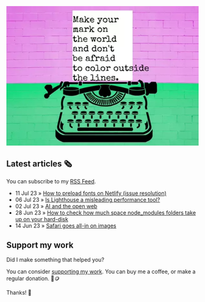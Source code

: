 ![animated image showing a typewriter typing out the following message: leave your mark on the world and dont be afraid to color outside of the lines. The word outside goes outside of the piece of paper](img/mark-on-the-world.webp)

## Latest articles 🗞️

You can subscribe to my [RSS Feed](https://www.roboleary.net/feed.xml).

<!-- BLOG:START -->
 - 11 Jul 23 » [How to preload fonts on Netlify &lpar;issue resolution&rpar;](https://www.roboleary.net/webdev/2023/07/11/preload-fonts-netlify.html)
 - 06 Jul 23 » [Is Lighthouse a misleading performance tool?](https://www.roboleary.net/webdev/2023/07/06/lighthouse-misleading.html)
 - 02 Jul 23 » [AI and the open web](https://www.roboleary.net/2023/07/02/ai-and-the-open-web.html)
 - 28 Jun 23 » [How to check how much space node_modules folders take up on your hard-disk](https://www.roboleary.net/webdev/2023/06/28/space-node-modules.html)
 - 14 Jun 23 » [Safari goes all-in on images](https://www.roboleary.net/webdev/2023/06/14/safari-new-image-formats.html)<!-- BLOG:END -->

## Support my work

Did I make something that helped you?

You can consider [supporting my work](https://ko-fi.com/roboleary). You can buy me a coffee, or make a regular donation. 🌈🪙

Thanks! 🙏
